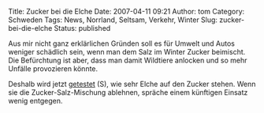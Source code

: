 Title: Zucker bei die Elche
Date: 2007-04-11 09:21
Author: tom
Category: Schweden
Tags: News, Norrland, Seltsam, Verkehr, Winter
Slug: zucker-bei-die-elche
Status: published

Aus mir nicht ganz erklärlichen Gründen soll es für Umwelt und Autos
weniger schädlich sein, wenn man dem Salz im Winter Zucker beimischt.
Die Befürchtung ist aber, dass man damit Wildtiere anlocken und so mehr
Unfälle provozieren könnte.

Deshalb wird jetzt
[getestet](http://www.sr.se/cgi-bin/jamtland/nyheter/artikel.asp?Artikel=1301781)
(S), wie sehr Elche auf den Zucker stehen. Wenn sie die
Zucker-Salz-Mischung ablehnen, spräche einem künftigen Einsatz wenig
entgegen.

